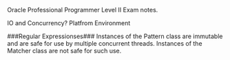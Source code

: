 Oracle Professional Programmer Level II Exam notes.

IO and Concurrency?  Platfrom Environment

###Regular Expressionses###
Instances of the Pattern class are immutable and are safe for use by multiple concurrent threads. Instances of the Matcher class are not safe for such use.